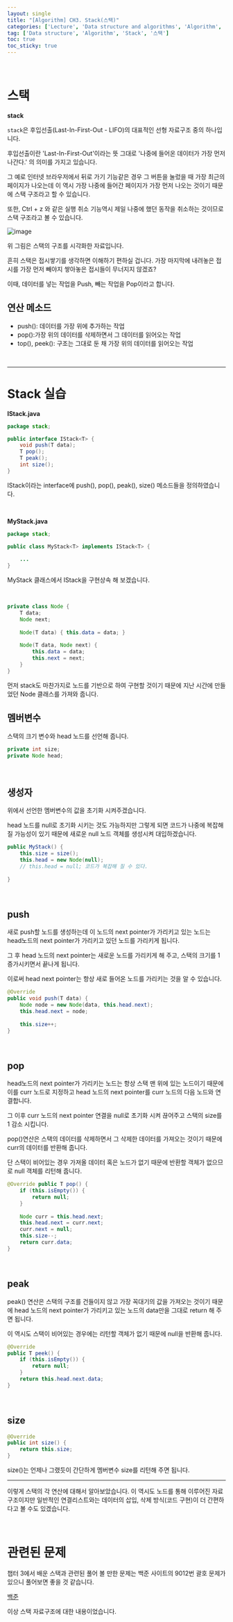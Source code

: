 ```yaml
---
layout: single
title: "[Algorithm] CH3. Stack(스택)"
categories: ['Lecture', 'Data structure and algorithms', 'Algorithm', 'Stack']
tag: ['Data structure', 'Algorithm', 'Stack', '스택']
toc: true
toc_sticky: true
---
```


<br>

# 스택

**stack**

`stack`은 후입선출(Last-In-First-Out - LIFO)의 대표적인 선형 자료구조 중의 하나입니다.

후입선출이란 'Last-In-First-Out'이라는 뜻 그대로 '나중에 들어온 데이터가 가장 먼저 나간다.' 의 의미를 가지고 있습니다.

 그 예로 인터넷 브라우저에서 뒤로 가기 기능같은 경우 그 버튼을 눌렀을 때 가장 최근의 페이지가 나오는데 이 역시 가장 나중에 들어간 페이지가 가장 먼저 나오는 것이기 때문에 스택 구조라고 할 수 있습니다.

또한, Ctrl + z 와 같은 실행 취소 기능역시 제일 나중에 했던 동작을 취소하는 것이므로 스택 구조라고 볼 수 있습니다.

![image](https://user-images.githubusercontent.com/79521972/153334791-de3d66bd-db92-4985-b84a-cd539241eee2.png)

위 그림은 스택의 구조를 시각화한 자료입니다.

흔히 스택은 접시쌓기를 생각하면 이해하기 편하실 겁니다. 가장 마지막에 내려놓은 접시를 가장 먼저 빼야지 쌓아놓은 접시들이 무너지지 않겠죠?

이때, 데이터를 넣는 작업을 Push, 빼는 작업을 Pop이라고 합니다.



## 연산 메소드

- push(): 데이터를 가장 위에 추가하는 작업
- pop():가장 위의 데이터를 삭제하면서 그 데이터를 읽어오는 작업
- top(), peek(): 구조는 그대로 둔 채 가장 위의 데이터를 읽어오는 작업



<br>

---



# Stack 실습

**IStack.java**

```java
package stack;

public interface IStack<T> {
    void push(T data);
    T pop();
    T peak();
    int size();
}
```

IStack이라는 interface에 push(), pop(), peak(), size() 메소드들을 정의하였습니다.

<br>

**MyStack.java**

```java
package stack; 

public class MyStack<T> implements IStack<T> {
    
    ...
}
```

MyStack 클래스에서 IStack을 구현상속 해 보겠습니다.

<br>

```java
private class Node {
    T data;
    Node next;
    
    Node(T data) { this.data = data; }
    
    Node(T data, Node next) {
        this.data = data;
        this.next = next;
    }
}
```

먼저 stack도 마찬가지로 노드를 기반으로 하여 구현할 것이기 때문에 지난 시간에 만들었던 Node 클래스를 가져와 줍니다.



## 멤버변수

스택의 크기 변수와 head 노드를 선언해 줍니다.

```java
private int size;
private Node head;
```



<br>



## 생성자

위에서 선언한 멤버변수의 값을 초기화 시켜주겠습니다.

head 노드를 null로 초기화 시키는 것도 가능하지만 그렇게 되면 코드가 나중에 복잡해 질 가능성이 있기 때문에 새로운 null 노드 객체를 생성시켜 대입하겠습니다. 

```java
public MyStack() {
    this.size = size();
 	this.head = new Node(null);
    // this.head = null; 코드가 복잡해 질 수 있다.
    
}
```



<br>

## push

새로 push할 노드를 생성하는데 이 노드의 next pointer가 가리키고 있는 노드는 head노드의 next pointer가 가리키고 있던 노드를 가리키게 됩니다.

그 후 head 노드의 next pointer는 새로운 노드를 가리키게 해 주고, 스택의 크기를 1 증가시키면서 끝나게 됩니다.

이로써 head next pointer는 항상 새로 들어온 노드를 가리키는 것을 알 수 있습니다.

```java
@Override
public void push(T data) {
    Node node = new Node(data, this.head.next);
    this.head.next = node;
    
    this.size++;
}
```



<br>

 

## pop

head노드의 next pointer가 가리키는 노드는 항상 스택 맨 위에 있는 노드이기 때문에 이를 curr 노드로 지정하고 head 노드의 next pointer를 curr 노드의 다음 노드와 연결합니다. 

그 이후 curr 노드의 next pointer 연결을 null로 초기화 시켜 끊어주고 스택의 size를 1 감소 시킵니다.

pop()연산은 스택의 데이터를 삭제하면서 그 삭제한 데이터를 가져오는 것이기 때문에 curr의 데이터를 반환해 줍니다.

단 스택이 비어있는 경우 가져올 데이터 혹은 노드가 없기 때문에 반환할 객체가 없으므로 null 객체를 리턴해 줍니다.

```java 
@Override public T pop() {
    if (this.isEmpty()) {
        return null;
    }
    
    Node curr = this.head.next;
	this.head.next = curr.next;
    curr.next = null;
    this.size--;
    return curr.data;
}
```



<br>

## peak

peak() 연산은 스택의 구조를 건들이지 않고 가장 꼭대기의 값을 가져오는 것이기 때문에 head 노드의 next pointer가 가리키고 있는 노드의 data만을 그대로 return 해 주면 됩니다.

이 역시도 스택이 비어있는 경우에는 리턴할 객체가 없기 때문에 null을 반환해 줍니다.

```java
@Override
public T peek() {
    if (this.isEmpty()) {
        return null;
    }
    return this.head.next.data;
}
```



<br>

## size

```java
@Override
public int size() {
    return this.size;
}
```

size()는 언제나 그랬듯이 간단하게 멤버변수 size를 리턴해 주면 됩니다.



---

이렇게 스택의 각 연산에 대해서 알아보았습니다. 이 역시도 노드를 통해 이루어진 자료구조이지만 일반적인 연결리스트와는 데이터의 삽입, 삭제 방식(코드 구현)이 더 간편하다고 볼 수도 있겠습니다.

<br>

# 관련된 문제

챕터 3에서 배운 스택과 관련된 풀어 볼 만한 문제는 백준 사이트의 9012번 괄호 문제가 있으니 풀어보면 좋을 것 같습니다.

[백준](https://www.acmicpc.net/problem/9012, "9012 괄호")



이상 스택 자료구조에 대한 내용이었습니다.







